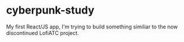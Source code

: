 # cyberpunk-study
My first React/JS app, I'm trying to build something similiar to the now discontinued LofiATC project.
